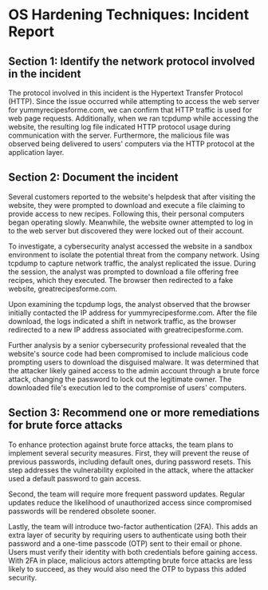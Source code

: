 # OS Hardening Techniques: Incident Report

## Section 1: Identify the network protocol involved in the incident

The protocol involved in this incident is the Hypertext Transfer Protocol (HTTP). Since the issue occurred while attempting to access the web server for yummyrecipesforme.com, we can confirm that HTTP traffic is used for web page requests. Additionally, when we ran tcpdump while accessing the website, the resulting log file indicated HTTP protocol usage during communication with the server. Furthermore, the malicious file was observed being delivered to users' computers via the HTTP protocol at the application layer.

## Section 2: Document the incident

Several customers reported to the website's helpdesk that after visiting the website, they were prompted to download and execute a file claiming to provide access to new recipes. Following this, their personal computers began operating slowly. Meanwhile, the website owner attempted to log in to the web server but discovered they were locked out of their account.

To investigate, a cybersecurity analyst accessed the website in a sandbox environment to isolate the potential threat from the company network. Using tcpdump to capture network traffic, the analyst replicated the issue. During the session, the analyst was prompted to download a file offering free recipes, which they executed. The browser then redirected to a fake website, greatrecipesforme.com.

Upon examining the tcpdump logs, the analyst observed that the browser initially contacted the IP address for yummyrecipesforme.com. After the file download, the logs indicated a shift in network traffic, as the browser redirected to a new IP address associated with greatrecipesforme.com.

Further analysis by a senior cybersecurity professional revealed that the website's source code had been compromised to include malicious code prompting users to download the disguised malware. It was determined that the attacker likely gained access to the admin account through a brute force attack, changing the password to lock out the legitimate owner. The downloaded file's execution led to the compromise of users' computers.

## Section 3: Recommend one or more remediations for brute force attacks

To enhance protection against brute force attacks, the team plans to implement several security measures. First, they will prevent the reuse of previous passwords, including default ones, during password resets. This step addresses the vulnerability exploited in the attack, where the attacker used a default password to gain access.

Second, the team will require more frequent password updates. Regular updates reduce the likelihood of unauthorized access since compromised passwords will be rendered obsolete sooner.

Lastly, the team will introduce two-factor authentication (2FA). This adds an extra layer of security by requiring users to authenticate using both their password and a one-time passcode (OTP) sent to their email or phone. Users must verify their identity with both credentials before gaining access. With 2FA in place, malicious actors attempting brute force attacks are less likely to succeed, as they would also need the OTP to bypass this added security.
